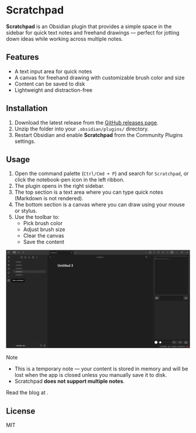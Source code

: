 # Scratchpad

**Scratchpad** is an Obsidian plugin that provides a simple space in the sidebar for quick text notes and freehand drawings — perfect for jotting down ideas while working across multiple notes.

## Features

-  A text input area for quick notes
-  A canvas for freehand drawing with customizable brush color and size
-  Content can be saved to disk
-  Lightweight and distraction-free

## Installation

1. Download the latest release from the [GitHub releases page](#).
2. Unzip the folder into your `.obsidian/plugins/` directory.
3. Restart Obsidian and enable **Scratchpad** from the Community Plugins settings.

## Usage

1. Open the command palette (`Ctrl/Cmd + P`) and search for `Scratchpad`, or click the notebook-pen icon in the left ribbon.
2. The plugin opens in the right sidebar.
3. The top section is a text area where you can type quick notes (Markdown is not rendered).
4. The bottom section is a canvas where you can draw using your mouse or stylus.
5. Use the toolbar to:
   - Pick brush color
   - Adjust brush size
   - Clear the canvas
   - Save the content

![](assets/scratchpad.png)

> [!NOTE]
> - This is a temporary note — your content is stored in memory and will be lost when the app is closed unless you manually save it to disk.
> - Scratchpad **does not support multiple notes**.

Read the blog at [](https://bit.ly/4exb8PZ).

## License

MIT